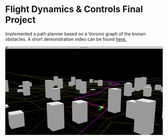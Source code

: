 # Flight Dynamics & Controls Final Project
Implemented a path planner based on a Voronoi graph of the known obstacles.
A short demonstration video can be found [here.](https://youtu.be/lQF08gyES08)

![voronoi](docs/voronoi.png)
